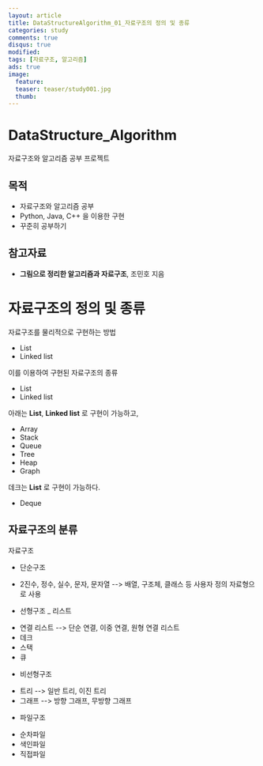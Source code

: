 ```yaml
---
layout: article
title: DataStructureAlgorithm_01_자료구조의 정의 및 종류
categories: study
comments: true
disqus: true
modified: 
tags: [자료구조, 알고리즘]
ads: true
image:
  feature:
  teaser: teaser/study001.jpg
  thumb:
---
```


# DataStructure_Algorithm
자료구조와 알고리즘 공부 프로젝트

## 목적
* 자료구조와 알고리즘 공부
* Python, Java, C++ 을 이용한 구현
* 꾸준히 공부하기

## 참고자료
* **그림으로 정리한 알고리즘과 자료구조**, 조민호 지음


# 자료구조의 정의 및 종류

자료구조를 물리적으로 구현하는 방법
* List
* Linked list

이를 이용하여 구현된 자료구조의 종류

* List
* Linked list

아래는 **List**, **Linked list** 로 구현이 가능하고,
* Array
* Stack
* Queue
* Tree
* Heap
* Graph

데크는 **List** 로 구현이 가능하다.
* Deque

## 자료구조의 분류

자료구조
 * 단순구조
  - 2진수, 정수, 실수, 문자, 문자열 --> 배열, 구조체, 클래스 등 사용자 정의 자료형으로 사용

 * 선형구조
  _ 리스트
  - 연결 리스트 --> 단순 연결, 이중 연결, 원형 연결 리스트
  - 데크
  - 스택
  - 큐

 * 비선형구조
  - 트리 --> 일반 트리, 이진 트리
  - 그래프 --> 방향 그래프, 무방향 그래프

 * 파일구조
  - 순차파일
  - 색인파일
  - 직접파일
